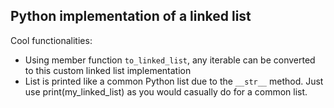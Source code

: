 ## Python implementation of a linked list

Cool functionalities: 
- Using member function `to_linked_list`, any iterable can be converted to this custom linked list implementation
- List is printed like a common Python list due to the `__str__` method. Just use print(my_linked_list) as you would casually do for a common list.
